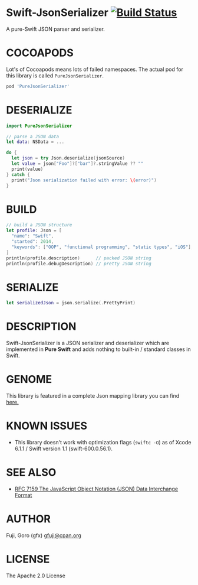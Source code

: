 # Swift-JsonSerializer [![Build Status](https://travis-ci.org/gfx/Swift-JsonSerializer.svg)](https://travis-ci.org/gfx/Swift-JsonSerializer)

A pure-Swift JSON parser and serializer.

# COCOAPODS

Lot's of Cocoapods means lots of failed namespaces. The actual pod for this library is called `PureJsonSerializer`.

```Ruby
pod 'PureJsonSerializer'
```

# DESERIALIZE

```Swift
import PureJsonSerializer

// parse a JSON data
let data: NSData = ...

do {
  let json = try Json.deserialize(jsonSource)
  let value = json["Foo"]?["bar"]?.stringValue ?? ""
  print(value)
} catch {
  print("Json serialization failed with error: \(error)")
}
```

# BUILD

```Swift
// build a JSON structure
let profile: Json = [
  "name": "Swift",
  "started": 2014,
  "keywords": ["OOP", "functional programming", "static types", "iOS"],
]
println(profile.description)      // packed JSON string
println(profile.debugDescription) // pretty JSON string
```

# SERIALIZE

```Swift
let serializedJson = json.serialize(.PrettyPrint)
```

# DESCRIPTION

Swift-JsonSerializer is a JSON serializer and deserializer which are implemented in **Pure Swift** and adds nothing
to built-in / standard classes in Swift.

# GENOME

This library is featured in a complete Json mapping library you can find <a href="https://github.com/LoganWright/Genome">here.</a>

# KNOWN ISSUES

* This library doesn't work with optimization flags (`swiftc -O`) as of Xcode 6.1.1 / Swift version 1.1 (swift-600.0.56.1).

# SEE ALSO

* [RFC 7159  The JavaScript Object Notation (JSON) Data Interchange Format](http://tools.ietf.org/html/rfc7159)

# AUTHOR

Fuji, Goro (gfx) gfuji@cpan.org

# LICENSE

The Apache 2.0 License
